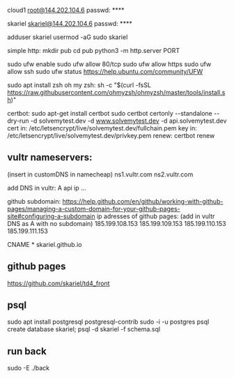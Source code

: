 cloud1
root@144.202.104.6
passwd: ****

skariel
skariel@144.202.104.6
passwd: ****

adduser skariel
usermod -aG sudo skariel

simple http:
mkdir pub
cd pub
python3 -m http.server PORT

sudo ufw enable
sudo ufw allow 80/tcp
sudo ufw allow https
sudo ufw allow ssh
sudo ufw status
https://help.ubuntu.com/community/UFW

sudo apt install zsh
oh my zsh:
sh -c "$(curl -fsSL https://raw.githubusercontent.com/ohmyzsh/ohmyzsh/master/tools/install.sh)"


certbot:
sudo apt-get install certbot
sudo certbot certonly --standalone --dry-run -d solvemytest.dev -d www.solvemytest.dev -d api.solvemytest.dev
cert in: /etc/letsencrypt/live/solvemytest.dev/fullchain.pem
key in: /etc/letsencrypt/live/solvemytest.dev/privkey.pem
renew: certbot renew

vultr nameservers:
----------------------

(insert in customDNS in namecheap)
ns1.vultr.com
ns2.vultr.com

add DNS in vultr:
A api ip ...

github subdomain:
https://help.github.com/en/github/working-with-github-pages/managing-a-custom-domain-for-your-github-pages-site#configuring-a-subdomain
ip adresses of github pages:
(add in vultr DNS as A with no subdomain)
185.199.108.153
185.199.109.153
185.199.110.153
185.199.111.153

CNAME * skariel.github.io


github pages
-------------------
https://github.com/skariel/td4_front


psql
---------------
sudo apt install postgresql postgresql-contrib
sudo -i -u postgres psql
create database skariel;
psql -d skariel -f schema.sql


run back
--------------
sudo -E ./back
